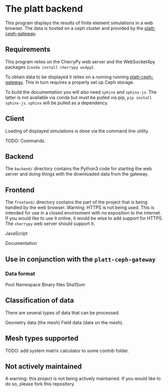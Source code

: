 # The platt backend #

This program displays the results of finite element simulations in a web
browser. The data is hosted on a ceph cluster and provided by the
[platt-ceph-gateway](https://github.com/Klump3n/platt-ceph-gateway).


## Requirements ##

This program relies on the CherryPy web server and the WebSocket4py packages
(`conda install cherrypy ws4py`).

To obtain data to be displayed it relies on a running running
[platt-ceph-gateway](https://github.com/Klump3n/platt-ceph-gateway). This in
turn requires a properly set up Ceph storage.

To build the documentation you will also need `sphinx` and `sphinx-js`. The
latter is not available via conda but must be pulled via pip, `pip install
sphinx-js`. `sphinx` will be pulled as a dependency.


## Client ##

Loading of displayed simulations is done via the command line utility.

TODO: Commands.


## Backend ##

The `backend/` directory contains the Python3 code for starting the web server
and doing things with the downloaded data from the gateway.


## Frontend ##

The `frontend/` directory contains the part of the project that is being handled
by the web browser. Warning: HTTPS is not being used. This is intended for use
in a closed environment with no exposition to the internet. If you would like to
use it online, it would be wise to add support for HTTPS. The `cherrypy` web
server should support it.

JavaScript

Documentation


## Use in conjunction with the `platt-ceph-gateway` ##


### Data format ###

Pool
Namespace
Binary files
Sha1Sum


## Classification of data ##

There are several types of data that can be processed.

Geometry data (the mesh)
Field data (data on the mesh).


## Mesh types supported ##

TODO: add system matrix calculator to some contrib folder.


## Not actively maintained ##

A warning: this project is not being actively maintained. If you would like to
do so, please fork this repository.
